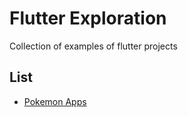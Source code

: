 # Flutter Exploration

Collection of examples of flutter projects

## List
- [Pokemon Apps](https://github.com/goeroeku/flutter-exploration/tree/master/pokemon_app)